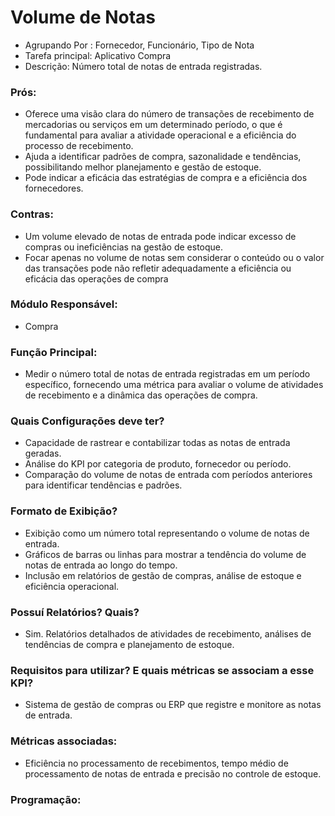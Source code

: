# Volume de Notas
- Agrupando Por : Fornecedor, Funcionário, Tipo de Nota
- Tarefa principal: Aplicativo Compra
- Descrição: Número total de notas de entrada registradas.
### Prós:
- Oferece uma visão clara do número de transações de recebimento de mercadorias ou serviços em um determinado período, o que é fundamental para avaliar a atividade operacional e a eficiência do processo de recebimento.
- Ajuda a identificar padrões de compra, sazonalidade e tendências, possibilitando melhor planejamento e gestão de estoque.
- Pode indicar a eficácia das estratégias de compra e a eficiência dos fornecedores.
### Contras:
- Um volume elevado de notas de entrada pode indicar excesso de compras ou ineficiências na gestão de estoque.
- Focar apenas no volume de notas sem considerar o conteúdo ou o valor das transações pode não refletir adequadamente a eficiência ou eficácia das operações de compra
### Módulo Responsável:
- Compra
### Função Principal:
- Medir o número total de notas de entrada registradas em um período específico, fornecendo uma métrica para avaliar o volume de atividades de recebimento e a dinâmica das operações de compra.
### Quais Configurações deve ter?
- Capacidade de rastrear e contabilizar todas as notas de entrada geradas.
- Análise do KPI por categoria de produto, fornecedor ou período.
- Comparação do volume de notas de entrada com períodos anteriores para identificar tendências e padrões.
### Formato de Exibição?
- Exibição como um número total representando o volume de notas de entrada.
- Gráficos de barras ou linhas para mostrar a tendência do volume de notas de entrada ao longo do tempo.
- Inclusão em relatórios de gestão de compras, análise de estoque e eficiência operacional.
### Possuí Relatórios? Quais?
- Sim. Relatórios detalhados de atividades de recebimento, análises de tendências de compra e planejamento de estoque.
### Requisitos para utilizar? E quais métricas se associam a esse KPI?
- Sistema de gestão de compras ou ERP que registre e monitore as notas de entrada.
### Métricas associadas:
- Eficiência no processamento de recebimentos, tempo médio de processamento de notas de entrada e precisão no controle de estoque.
### Programação:
